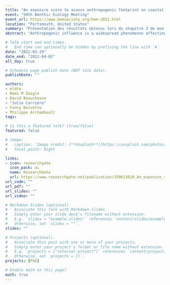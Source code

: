 ```yaml
---
title: "An exposure score to assess anthropogenic footprint on coastal ecosystems at the local scale"
event: "50th Benthic Ecology Meeting"
event_url: https://www.bemsociety.org/bem-2022.html
location: "Portsmouth, United States"
summary: "Présentation des résultats obtenus lors du chapitre 3 de mon projet de Doctorat."
abstract: "Anthropogenic influence is a widespread phenomenon affecting coastal ecosystems, the majority of which bears various cooccurring human activities. The exposure and vulnerability of ecological communities and habitats to multiple human activities are promising indicators of the state of coastal benthic ecosystem worldwide. In this study, we developed an anthropogenic exposure score using a particle diffusion model and fishing events data for seven human activities: mussel aquaculture, sediment dredging, runoff from city and industries, sewer discharge, commercial shipping, artificial structures and coastal fisheries. This score was applied to ecosystems in the region of Sept-Îles (Québec, Canada), a major industrial harbour area in the Gulf of St. Lawrence and the fifth Canadian commercial harbour. Cumulative score was low to moderate throughout the studied area, with some localized regions showing higher values (‘hotspots’). Using exposure scores as predictors in a regression model, a significant portion of the benthic community structure was explained, giving evidence to ecological links between exposure and species vulnerability to human activities. By using these scores in environmental assessments, we hope to increase their efficiency for local stakeholders, even more in ecosystems where available ecological data is limited and to further pave the way towards holistic and integrated ecological management."

# Talk start and end times.
#   End time can optionally be hidden by prefixing the line with `#`.
date: "2022-03-29"
date_end: "2022-04-02"
all_day: true

# Schedule page publish date (NOT talk date).
publishDate: ""

authors:
- eldre
- Remi M Daigle
- David Beauchesne
- "Julie Carrière"
- Fanny Noisette
- Philippe Archambault
tags:

# Is this a featured talk? (true/false)
featured: false

# image:
#   caption: 'Image credit: [**Unsplash**](https://unsplash.com/photos/bzdhc5b3Bxs)'
#   focal_point: Right

links:
- icon: researchgate
  icon_pack: ai
  name: ResearchGate
  url: https://www.researchgate.net/publication/359623810_An_exposure_score_to_assess_anthropogenic_footprint_on_coastal_ecosystems_at_the_local_scale
url_code: ""
url_pdf: ""
url_slides: ""
url_video: ""

# Markdown Slides (optional).
#   Associate this talk with Markdown slides.
#   Simply enter your slide deck's filename without extension.
#   E.g. `slides = "example-slides"` references `content/slides/example-slides.md`.
#   Otherwise, set `slides = ""`.
slides: ""

# Projects (optional).
#   Associate this post with one or more of your projects.
#   Simply enter your project's folder or file name without extension.
#   E.g. `projects = ["internal-project"]` references `content/project/deep-learning/index.md`.
#   Otherwise, set `projects = []`.
projects: [PhD]

# Enable math on this page?
math: true
---
```

